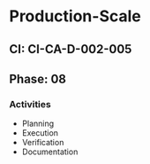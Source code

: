 # Production-Scale

## CI: CI-CA-D-002-005
## Phase: 08

### Activities
- Planning
- Execution
- Verification
- Documentation
